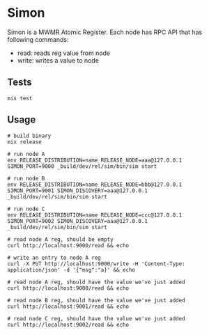 # Simon

Simon is a MWMR Atomic Register. Each node has RPC API that has following commands:

- read: reads reg value from node
- write: writes a value to node

## Tests

```
mix test
```

## Usage

```
# build binary
mix release

# run node A 
env RELEASE_DISTRIBUTION=name RELEASE_NODE=aaa@127.0.0.1 SIMON_PORT=9000 _build/dev/rel/sim/bin/sim start

# run node B
env RELEASE_DISTRIBUTION=name RELEASE_NODE=bbb@127.0.0.1 SIMON_PORT=9001 SIMON_DISCOVERY=aaa@127.0.0.1 _build/dev/rel/sim/bin/sim start

# run node C
env RELEASE_DISTRIBUTION=name RELEASE_NODE=ccc@127.0.0.1 SIMON_PORT=9002 SIMON_DISCOVERY=aaa@127.0.0.1 _build/dev/rel/sim/bin/sim start

# read node A reg, should be empty
curl http://localhost:9000/read && echo

# write an entry to node A reg
curl -X PUT http://localhost:9000/write -H 'Content-Type: application/json' -d '{"msg":"a}' && echo

# read node A reg, should have the value we've just added
curl http://localhost:9000/read && echo

# read node B reg, should have the value we've just added
curl http://localhost:9001/read && echo

# read node C reg, should have the value we've just added
curl http://localhost:9002/read && echo
``````
